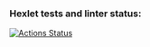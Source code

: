 ### Hexlet tests and linter status:
[![Actions Status](https://github.com/sheismymarylinmonro/php-project-45/workflows/hexlet-check/badge.svg)](https://github.com/sheismymarylinmonro/php-project-45/actions)
